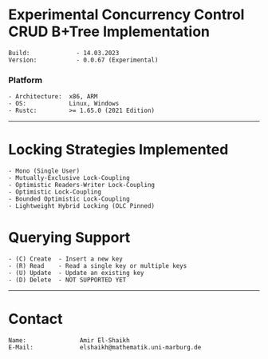 # Experimental Concurrency Control CRUD B+Tree Implementation
    Build:             - 14.03.2023
    Version:           - 0.0.67 (Experimental)
### Platform
    - Architecture:  x86, ARM
    - OS:            Linux, Windows
    - Rustc:         >= 1.65.0 (2021 Edition)
---------------------------------------
# Locking Strategies Implemented
    - Mono (Single User)
    - Mutually-Exclusive Lock-Coupling
    - Optimistic Readers-Writer Lock-Coupling
    - Optimistic Lock-Coupling
    - Bounded Optimistic Lock-Coupling 
    - Lightweight Hybrid Locking (OLC Pinned)

# Querying Support
    - (C) Create  - Insert a new key
    - (R) Read    - Read a single key or multiple keys
    - (U) Update  - Update an existing key
    - (D) Delete  - NOT SUPPORTED YET
---------------------------------------
# Contact
    Name:               Amir El-Shaikh
    E-Mail:             elshaikh@mathematik.uni-marburg.de